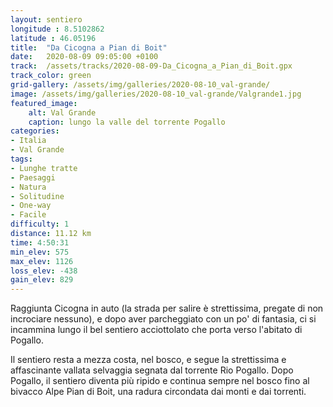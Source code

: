 ```yaml
---
layout: sentiero
longitude : 8.5102862
latitude : 46.05196
title:  "Da Cicogna a Pian di Boit"
date:   2020-08-09 09:05:00 +0100
track:  /assets/tracks/2020-08-09-Da_Cicogna_a_Pian_di_Boit.gpx
track_color: green
grid-gallery: /assets/img/galleries/2020-08-10_val-grande/
image: /assets/img/galleries/2020-08-10_val-grande/Valgrande1.jpg
featured_image:
    alt: Val Grande
    caption: lungo la valle del torrente Pogallo
categories:
- Italia
- Val Grande
tags:
- Lunghe tratte
- Paesaggi
- Natura
- Solitudine
- One-way
- Facile
difficulty: 1
distance: 11.12 km
time: 4:50:31
min_elev: 575
max_elev: 1126
loss_elev: -438
gain_elev: 829
---
```


Raggiunta Cicogna in auto (la strada per salire è strettissima, pregate di non incrociare nessuno), e dopo aver parcheggiato con un po' di fantasia, ci si incammina lungo il bel sentiero acciottolato che porta verso l'abitato di Pogallo.

Il sentiero resta a mezza costa, nel bosco, e segue la strettissima e affascinante vallata selvaggia segnata dal torrente Rio Pogallo. Dopo Pogallo, il sentiero diventa più ripido e continua sempre nel bosco fino al bivacco Alpe Pian di Boit, una radura circondata dai monti e dai torrenti.
